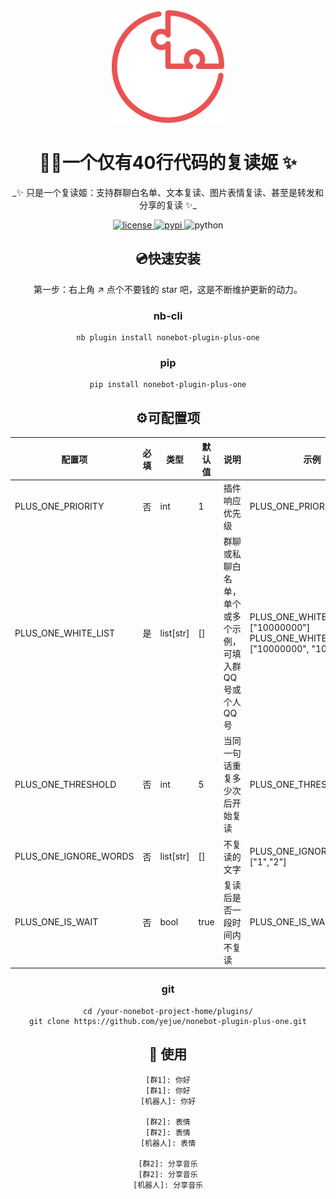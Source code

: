 
<div align="center">
  <a href="https://v2.nonebot.dev/store"><img src="https://github.com/cubstaryow/nonebot-plugin-authrespond/blob/master/.github/nbp_logo.png" width="180" height="180" alt="NoneBotPluginLogo"></a>
</div>

<div align="center">

<h1 align="center">🐣🐤一个仅有40行代码的复读姬 ✨</h1>
<p align="center">
_✨ 只是一个复读姬：支持群聊白名单、文本复读、图片表情复读、甚至是转发和分享的复读 ✨_
</p>
<p align="center">
  <a href="https://raw.githubusercontent.com/cscs181/QQ-Github-Bot/master/LICENSE">
    <img src="https://img.shields.io/github/license/cscs181/QQ-Github-Bot.svg" alt="license">
  </a>
  <a href="https://pypi.python.org/pypi/nonebot-plugin-analysis-bilibili">
    <img src="https://img.shields.io/pypi/v/nonebot-plugin-analysis-bilibili.svg" alt="pypi">
  </a>
  <img src="https://img.shields.io/badge/python-3.8+-blue.svg" alt="python">
</p>


## 💿快速安装

第一步：右上角 ↗ 点个不要钱的 star 吧，这是不断维护更新的动力。

### nb-cli

```shell
nb plugin install nonebot-plugin-plus-one
```
### pip

```shell
pip install nonebot-plugin-plus-one
```
## ⚙️可配置项

|配置项|必填|类型|默认值|说明|示例|
|------|---|---|------|---|----|
|PLUS_ONE_PRIORITY|否|int|1|插件响应优先级|PLUS_ONE_PRIORITY = 1|
|PLUS_ONE_WHITE_LIST|是|list[str]|[]|群聊或私聊白名单，单个或多个示例，可填入群 QQ 号或个人 QQ 号|PLUS_ONE_WHITE_LIST = ["10000000"] <br> PLUS_ONE_WHITE_LIST = ["10000000", "1000000"]
|PLUS_ONE_THRESHOLD|否|int|5|当同一句话重复多少次后开始复读|PLUS_ONE_THRESHOLD=4|
|PLUS_ONE_IGNORE_WORDS|否|list[str]|[]|不复读的文字|PLUS_ONE_IGNORE_WORDS=["1","2"]|
|PLUS_ONE_IS_WAIT|否|bool|true|复读后是否一段时间内不复读|PLUS_ONE_IS_WAIT=true|
### git

```shell
cd /your-nonebot-project-home/plugins/
git clone https://github.com/yejue/nonebot-plugin-plus-one.git
```

## 🎉 使用
```text
[群1]: 你好
[群1]: 你好
[机器人]: 你好

[群2]: 表情
[群2]: 表情
[机器人]: 表情

[群2]: 分享音乐
[群2]: 分享音乐
[机器人]: 分享音乐
```

